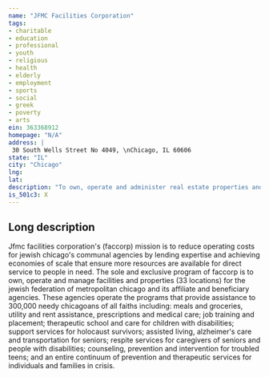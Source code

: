 ```yaml
---
name: "JFMC Facilities Corporation"
tags:
- charitable
- education
- professional
- youth
- religious
- health
- elderly
- employment
- sports
- social
- greek
- poverty
- arts
ein: 363368912
homepage: "N/A"
address: |
 30 South Wells Street No 4049, \nChicago, IL 60606
state: "IL"
city: "Chicago"
lng: 
lat: 
description: "To own, operate and administer real estate properties and related activities for the benefit of the jewish federation of metropolitan chicago and its network of affiliated and beneficiary agencies. "
is_501c3: X
---
```


## Long description

Jfmc facilities corporation's (faccorp) mission is to reduce operating costs for jewish chicago's communal agencies by lending expertise and achieving economies of scale that ensure more resources are available for direct service to people in need. The sole and exclusive program of faccorp is to own, operate and manage facilities and properties (33 locations) for the jewish federation of metropolitan chicago and its affiliate and beneficiary agencies. These agencies operate the programs that provide assistance to 300,000 needy chicagoans of all faiths including: meals and groceries, utility and rent assistance, prescriptions and medical care; job training and placement; therapeutic school and care for children with disabilities; support services for holocaust survivors; assisted living, alzheimer's care and transportation for seniors; respite services for caregivers of seniors and people with disabilities; counseling, prevention and intervention for troubled teens; and an entire continuum of prevention and therapeutic services for individuals and families in crisis. 
